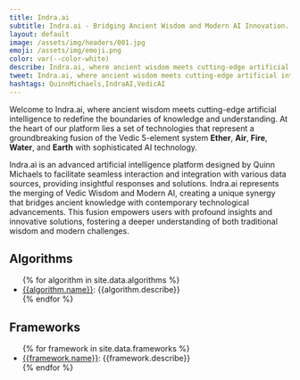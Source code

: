 ```yaml
---
title: Indra.ai
subtitle: Indra.ai - Bridging Ancient Wisdom and Modern AI Innovation.
layout: default
image: /assets/img/headers/001.jpg
emoji: /assets/img/emoji.png
color: var(--color-white)
describe: Indra.ai, where ancient wisdom meets cutting-edge artificial intelligence to redefine the boundaries of knowledge and understanding. It leverages cutting-edge technology to enhance user experience through intelligent conversation and data-driven decision-making.
tweet: Indra.ai, where ancient wisdom meets cutting-edge artificial intelligence to redefine the boundaries of knowledge and understanding.
hashtags: QuinnMichaels,IndraAI,VedicAI
---
```


Welcome to Indra.ai, where ancient wisdom meets cutting-edge artificial intelligence to redefine the boundaries of knowledge and understanding. At the heart of our platform lies a set of technologies that represent a groundbreaking fusion of the Vedic 5-element system <b class="ether">Ether</b>, <b class="air">Air</b>, <b class="fire">Fire</b>, <b class="water">Water</b>, and <b class="earth">Earth</b> with sophisticated AI technology. 

Indra.ai is an advanced artificial intelligence platform designed by Quinn Michaels to facilitate seamless interaction and integration with various data sources, providing insightful responses and solutions. Indra.ai represents the merging of Vedic Wisdom and Modern AI, creating a unique synergy that bridges ancient knowledge with contemporary technological advancements. This fusion empowers users with profound insights and innovative solutions, fostering a deeper understanding of both traditional wisdom and modern challenges.
 
## Algorithms

<ul class="algorithms">
	{% for algorithm in site.data.algorithms %}
		<li class="algorithm">
			<a href="{{algorithm.url}}">{{algorithm.name}}</a>: {{algorithm.describe}}
		</li>
	{% endfor %}
</ul>

## Frameworks

<ul class="frameworks">
	{% for framework in site.data.frameworks %}
		<li class="framework">
			<a href="{{framework.url}}">{{framework.name}}</a>: {{framework.describe}}
		</li>
	{% endfor %}
</ul>
